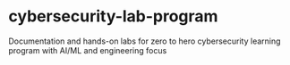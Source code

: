 # cybersecurity-lab-program
Documentation and hands-on labs for zero to hero cybersecurity learning program with AI/ML and engineering focus
